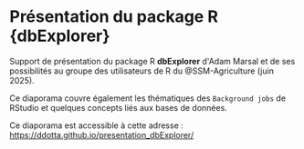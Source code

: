 # Présentation du package R {dbExplorer}

Support de présentation du package R **dbExplorer** d'Adam Marsal et de ses possibilités au groupe des utilisateurs de R du @SSM-Agriculture (juin 2025). 

Ce diaporama couvre également les thématiques des `Background jobs` de RStudio et quelques concepts liés aux bases de données.  

Ce diaporama est accessible à cette adresse : https://ddotta.github.io/presentation_dbExplorer/
